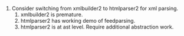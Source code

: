 1. Consider switching from xmlbuilder2 to htmlparser2 for xml parsing.
   1. xmlbuilder2 is premature.
   2. htmlparser2 has working demo of feedparsing.
   3. htmlparser2 is at ast level. Require additional abstraction work.
